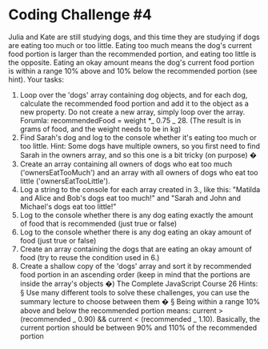 # Coding Challenge #4

Julia and Kate are still studying dogs, and this time they are studying if dogs are
eating too much or too little.
Eating too much means the dog's current food portion is larger than the
recommended portion, and eating too little is the opposite.
Eating an okay amount means the dog's current food portion is within a range 10%
above and 10% below the recommended portion (see hint).
Your tasks:

1. Loop over the 'dogs' array containing dog objects, and for each dog, calculate
   the recommended food portion and add it to the object as a new property. Do
   not create a new array, simply loop over the array. Forumla:
   recommendedFood = weight \*_ 0.75 _ 28. (The result is in grams of
   food, and the weight needs to be in kg)
2. Find Sarah's dog and log to the console whether it's eating too much or too
   little. Hint: Some dogs have multiple owners, so you first need to find Sarah in
   the owners array, and so this one is a bit tricky (on purpose) �
3. Create an array containing all owners of dogs who eat too much
   ('ownersEatTooMuch') and an array with all owners of dogs who eat too little
   ('ownersEatTooLittle').
4. Log a string to the console for each array created in 3., like this: "Matilda and
   Alice and Bob's dogs eat too much!" and "Sarah and John and Michael's dogs eat
   too little!"
5. Log to the console whether there is any dog eating exactly the amount of food
   that is recommended (just true or false)
6. Log to the console whether there is any dog eating an okay amount of food
   (just true or false)
7. Create an array containing the dogs that are eating an okay amount of food (try
   to reuse the condition used in 6.)
8. Create a shallow copy of the 'dogs' array and sort it by recommended food
   portion in an ascending order (keep in mind that the portions are inside the
   array's objects �)
   The Complete JavaScript Course 26
   Hints:
   § Use many different tools to solve these challenges, you can use the summary
   lecture to choose between them �
   § Being within a range 10% above and below the recommended portion means:
   current > (recommended _ 0.90) && current < (recommended _
   1.10). Basically, the current portion should be between 90% and 110% of the
   recommended portion
